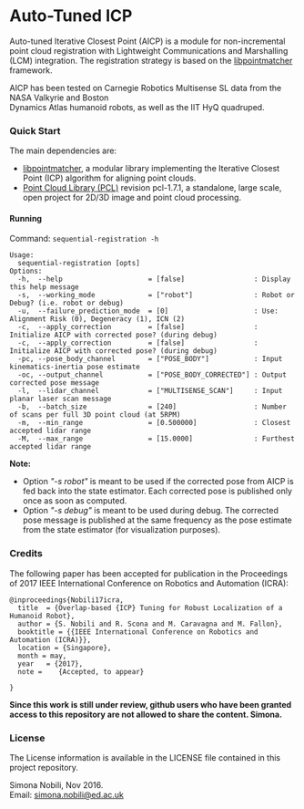# Auto-Tuned ICP

Auto-tuned Iterative Closest Point \(AICP\) is a module for non-incremental point cloud registration with Lightweight Communications and Marshalling \(LCM\) integration. The registration strategy is based on the [libpointmatcher](https://github.com/ethz-asl/libpointmatcher) framework.

AICP has been tested on Carnegie Robotics Multisense SL data from the NASA Valkyrie and Boston  
Dynamics Atlas humanoid robots, as well as the IIT HyQ quadruped.

### Quick Start

The main dependencies are:

* [libpointmatcher](https://github.com/ethz-asl/libpointmatcher.git), a modular library implementing the Iterative Closest Point \(ICP\) algorithm for aligning point clouds.
* [Point Cloud Library \(PCL\)](https://github.com/pointcloudlibrary/pcl) revision pcl-1.7.1, a standalone, large scale, open project for 2D/3D image and point cloud processing.

#### Running

Command: `sequential-registration -h`

```
Usage:
  sequential-registration [opts]
Options:
  -h,  --help                     = [false]                 : Display this help message
  -s,  --working_mode             = ["robot"]               : Robot or Debug? (i.e. robot or debug)
  -u,  --failure_prediction_mode  = [0]                     : Use: Alignment Risk (0), Degeneracy (1), ICN (2)
  -c,  --apply_correction         = [false]                 : Initialize AICP with corrected pose? (during debug)
  -c,  --apply_correction         = [false]                 : Initialize AICP with corrected pose? (during debug)
  -pc, --pose_body_channel        = ["POSE_BODY"]           : Input kinematics-inertia pose estimate
  -oc, --output_channel           = ["POSE_BODY_CORRECTED"] : Output corrected pose message
  -l,  --lidar_channel            = ["MULTISENSE_SCAN"]     : Input planar laser scan message
  -b,  --batch_size               = [240]                   : Number of scans per full 3D point cloud (at 5RPM)
  -m,  --min_range                = [0.500000]              : Closest accepted lidar range
  -M,  --max_range                = [15.0000]               : Furthest accepted lidar range
```

**Note:**

* Option _"-s robot"_ is meant to be used if the corrected pose from AICP is fed back into the state estimator. Each corrected pose is published only once as soon as computed.
* Option _"-s debug"_ is meant to be used during debug. The corrected pose message is published at the same frequency as the pose estimate from the state estimator \(for visualization purposes\).

### Credits

The following paper has been accepted for publication in the Proceedings of 2017 IEEE International Conference on Robotics and Automation \(ICRA\):

```
@inproceedings{Nobili17icra,
  title  = {Overlap-based {ICP} Tuning for Robust Localization of a Humanoid Robot},
  author = {S. Nobili and R. Scona and M. Caravagna and M. Fallon},
  booktitle = {{IEEE International Conference on Robotics and Automation (ICRA)}},
  location = {Singapore},
  month = may,
  year   = {2017},
  note =    {Accepted, to appear}

}
```

**Since this work is still under review, github users who have been granted access to this repository are not allowed to share the content. Simona.**

### License

The License information is available in the LICENSE file contained in this project repository.

Simona Nobili, Nov 2016.  
Email: simona.nobili@ed.ac.uk

